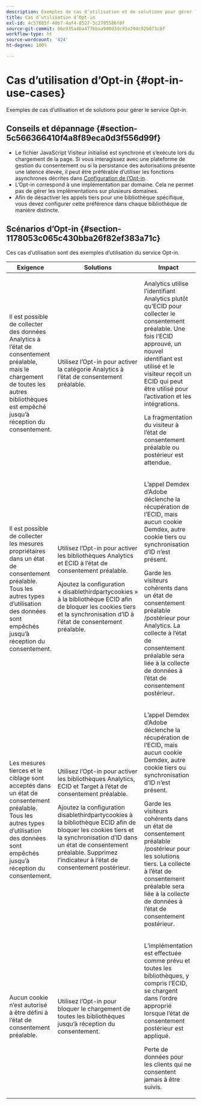 ```yaml
---
description: Exemples de cas d’utilisation et de solutions pour gérer le service Opt-in.
title: Cas d’utilisation d’Opt-in
exl-id: 4c57685f-40b7-4af4-8527-3c2795586f0f
source-git-commit: 06e935a4ba4776baa900d3dc91e294c92b873c0f
workflow-type: ht
source-wordcount: '424'
ht-degree: 100%

---
```


# Cas d’utilisation d’Opt-in {#opt-in-use-cases}

Exemples de cas d’utilisation et de solutions pour gérer le service Opt-in.

## Conseils et dépannage {#section-5c566366410f4a8f89eca0d3f556d99f}

* Le fichier JavaScript Visiteur initialisé est synchrone et s’exécute lors du chargement de la page. Si vous interagissez avec une plateforme de gestion du consentement ou si la persistance des autorisations présente une latence élevée, il peut être préférable d’utiliser les fonctions asynchrones décrites dans [Configuration de l’Opt-in](../../implementation-guides/opt-in-service/getting-started.md#section-cf9ab638780141c9b62dc57cf00b7047).
* L’Opt-in correspond à une implémentation par domaine. Cela ne permet pas de gérer les implémentations sur plusieurs domaines.
* Afin de désactiver les appels tiers pour une bibliothèque spécifique, vous devez configurer cette préférence dans chaque bibliothèque de manière distincte.

## Scénarios d’Opt-in {#section-1178053c065c430bba26f82ef383a71c}

Ces cas d’utilisation sont des exemples d’utilisation du service Opt-in.

<table id="table_83C85343611344D8A8315157C1B4240F"> 
 <thead> 
  <tr> 
   <th colname="col1" class="entry"> Exigence </th> 
   <th colname="col2" class="entry"> Solutions </th> 
   <th colname="col3" class="entry"> Impact </th> 
  </tr>
 </thead>
 <tbody> 
  <tr> 
   <td colname="col1"> <p>Il est possible de collecter des données Analytics à l’état de consentement préalable, mais le chargement de toutes les autres bibliothèques est empêché jusqu’à réception du consentement. </p> </td> 
   <td colname="col2"> <p>Utilisez l’Opt-in pour activer la catégorie Analytics à l’état de consentement préalable. </p> </td> 
   <td colname="col3"> <p>Analytics utilise l’identifiant Analytics plutôt qu’ECID pour collecter le consentement préalable. Une fois l’ECID approuvé, un nouvel identifiant est utilisé et le visiteur reçoit un ECID qui peut être utilisé pour l’activation et les intégrations. </p> <p>La fragmentation du visiteur à l’état de consentement préalable ou postérieur est attendue. </p> </td> 
  </tr> 
  <tr> 
   <td colname="col1"> <p>Il est possible de collecter les mesures propriétaires dans un état de consentement préalable. Tous les autres types d’utilisation des données sont empêchés jusqu’à réception du consentement. </p> </td> 
   <td colname="col2"> <p>Utilisez l’Opt-in pour activer les bibliothèques Analytics et ECID à l’état de consentement préalable. </p> <p>Ajoutez la configuration « disablethirdpartycookies » à la bibliothèque ECID afin de bloquer les cookies tiers et la synchronisation d’ID à l’état de consentement préalable. </p> </td> 
   <td colname="col3"> <p>L’appel Demdex d’Adobe déclenche la récupération de l’ECID, mais aucun cookie Demdex, autre cookie tiers ou synchronisation d’ID n’est présent. </p> <p>Garde les visiteurs cohérents dans un état de consentement préalable /postérieur pour Analytics. La collecte à l’état de consentement préalable sera liée à la collecte de données à l’état de consentement postérieur. </p> </td> 
  </tr> 
  <tr> 
   <td colname="col1"> <p>Les mesures tierces et le ciblage sont acceptés dans un état de consentement préalable. Tous les autres types d’utilisation des données sont empêchés jusqu’à réception du consentement. </p> </td> 
   <td colname="col2"> <p>Utilisez l’Opt-in pour activer les bibliothèques Analytics, ECID et Target à l’état de consentement préalable. </p> <p>Ajoutez la configuration <span class="codeph">disablethirdpartycookies</span> à la bibliothèque ECID afin de bloquer les cookies tiers et la synchronisation d’ID dans un état de consentement préalable. Supprimez l’indicateur à l’état de consentement postérieur. </p> </td> 
   <td colname="col3"> <p>L’appel Demdex d’Adobe déclenche la récupération de l’ECID, mais aucun cookie Demdex, autre cookie tiers ou synchronisation d’ID n’est présent. </p> <p>Garde les visiteurs cohérents dans un état de consentement préalable /postérieur pour les solutions tiers. La collecte à l’état de consentement préalable sera liée à la collecte de données à l’état de consentement postérieur. </p> </td> 
  </tr> 
  <tr> 
   <td colname="col1"> <p>Aucun cookie n’est autorisé à être défini à l’état de consentement préalable. </p> </td> 
   <td colname="col2"> <p>Utilisez l’Opt-in pour bloquer le chargement de toutes les bibliothèques jusqu’à réception du consentement. </p> </td> 
   <td colname="col3"> <p>L’implémentation est effectuée comme prévu et toutes les bibliothèques, y compris l’ECID, se chargent dans l’ordre approprié lorsque l’état de consentement postérieur est appliqué. </p> <p>Perte de données pour les clients qui ne consentent jamais à être suivis. </p> </td> 
  </tr> 
 </tbody> 
</table>
